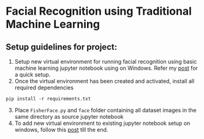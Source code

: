 # Facial Recognition using Traditional Machine Learning

## Setup guidelines for project:

1. Setup new virtual environment for running facial recognition using basic machine learning jupyter notebook using on Windows. Refer my [post](https://contactmansi.github.io/workoutdata/markdown/2022/01/29/Virtual-Environment-Jupyter-Notebook.html) for a quick setup.
2. Once the virtual environment has been created and activated, install all required dependencies
```
pip install -r requirements.txt
```
3. Place `FisherFace.py` and `face` folder containing all dataset images in the same directory as source jupyter notebook
4. To add new virtual environment to existing jupyter notebook setup on windows, follow this [post](https://contactmansi.github.io/workoutdata/markdown/2022/01/29/Virtual-Environment-Jupyter-Notebook.html) till the end.
